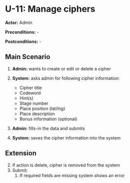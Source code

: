 # U-11: Manage ciphers
**Actor:** Admin

**Preconditions:** -

**Postconditions:** -

## Main Scenario

1. **Admin:** wants to create or edit or delete a cipher
2. **System:** asks admin for following cipher information:
   - Cipher title
   - Codeword
   - Hint(s)
   - Stage number
   - Place position (lat/lng)
   - Place description
   - Bonus information (optional)

3. **Admin:** fills-in the data and submits
4. **System:** saves the cipher information into the system

## Extension
2. If action is delete, cipher is removed from the system
4. Submit:
   1. If required fields are missing system shows an error
